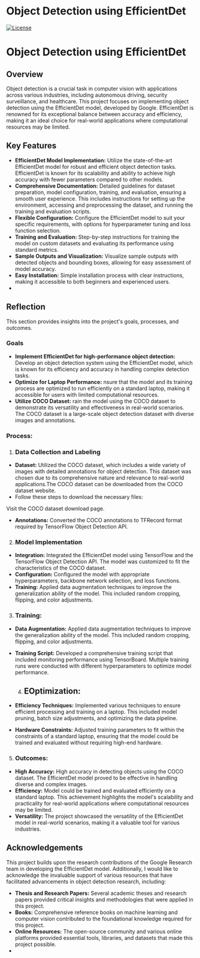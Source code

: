 # Object Detection using EfficientDet

[![License](https://img.shields.io/badge/license-MIT-blue.svg)](LICENSE)


# Object Detection using EfficientDet

## Overview
Object detection is a crucial task in computer vision with applications across various industries, including autonomous driving, security surveillance, and healthcare. This project focuses on implementing object detection using the EfficientDet model, developed by Google. EfficientDet is renowned for its exceptional balance between accuracy and efficiency, making it an ideal choice for real-world applications where computational resources may be limited.

## Key Features
- **EfficientDet Model Implementation:** Utilize the state-of-the-art EfficientDet model for robust and efficient object detection tasks. EfficientDet is known for its scalability and ability to achieve high accuracy with fewer parameters compared to other models.
- **Comprehensive Documentation:** Detailed guidelines for dataset preparation, model configuration, training, and evaluation, ensuring a smooth user experience. This includes instructions for setting up the environment, accessing and preprocessing the dataset, and running the training and evaluation scripts.
- **Flexible Configuration:** Configure the EfficientDet model to suit your specific requirements, with options for hyperparameter tuning and loss function selection.
- **Training and Evaluation:** Step-by-step instructions for training the model on custom datasets and evaluating its performance using standard metrics.
- **Sample Outputs and Visualization:** Visualize sample outputs with detected objects and bounding boxes, allowing for easy assessment of model accuracy.
- **Easy Installation:** Simple installation process with clear instructions, making it accessible to both beginners and experienced users.
- 



## Reflection
This section provides insights into the project's goals, processes, and outcomes.

### Goals
- **Implement EfficientDet for high-performance object detection:** Develop an object detection system using the EfficientDet model, which is known for its efficiency and accuracy in handling complex detection tasks.
- **Optimize for Laptop Performance:** nsure that the model and its training process are optimized to run efficiently on a standard laptop, making it accessible for users with limited computational resources.
- **Utilize COCO Dataset:**  rain the model using the COCO dataset to demonstrate its versatility and effectiveness in real-world scenarios. The COCO dataset is a large-scale object detection dataset with diverse images and annotations.

### Process:
1. ### Data Collection and Labeling
- **Dataset:**  Utilized the COCO dataset, which includes a wide variety of images with detailed annotations for object detection. This dataset was chosen due to its comprehensive nature and relevance to real-world applications.The COCO dataset can be downloaded from the COCO dataset website.
- Follow these steps to download the necessary files:

Visit the COCO dataset download page.
- **Annotations:** Converted the COCO annotations to TFRecord format required by TensorFlow Object Detection API.

2. ### Model Implementation
- **Integration:**  Integrated the EfficientDet model using TensorFlow and the TensorFlow Object Detection API. The model was customized to fit the characteristics of the COCO dataset.
- **Configuration:**  Configured the model with appropriate hyperparameters, backbone network selection, and loss functions. 
- **Training:** Applied data augmentation techniques to improve the generalization ability of the model. This included random cropping, flipping, and color adjustments.

3. ### Training:
- **Data Augmentation:** Applied data augmentation techniques to improve the generalization ability of the model. This included random cropping, flipping, and color adjustments.
- **Training Script:** Developed a comprehensive training script that included monitoring performance using TensorBoard. Multiple training runs were conducted with different hyperparameters to optimize model performance.

  4. ## EOptimization:
- **Efficiency Techniques:** Implemented various techniques to ensure efficient processing and training on a laptop. This included model pruning, batch size adjustments, and optimizing the data pipeline.
- **Hardware Constraints:** Adjusted training parameters to fit within the constraints of a standard laptop, ensuring that the model could be trained and evaluated without requiring high-end hardware.

5. ### Outcomes:
- **High Accuracy:** High accuracy in detecting objects using the COCO dataset. The EfficientDet model proved to be effective in handling diverse and complex images.
- **Efficiency:** Model could be trained and evaluated efficiently on a standard laptop. This achievement highlights the model's scalability and practicality for real-world applications where computational resources may be limited.
- **Versatility:** The project showcased the versatility of the EfficientDet model in real-world scenarios, making it a valuable tool for various industries.


## Acknowledgements

This project builds upon the research contributions of the Google Research team in developing the EfficientDet model. Additionally, I would like to acknowledge the invaluable support of various resources that have facilitated advancements in object detection research, including:

- **Thesis and Research Papers:** Several academic theses and research papers provided critical insights and methodologies that were applied in this project.
- **Books:**  Comprehensive reference books on machine learning and computer vision contributed to the foundational knowledge required for this project.
- **Online Resources:** The open-source community and various online platforms provided essential tools, libraries, and datasets that made this project possible.
- 
